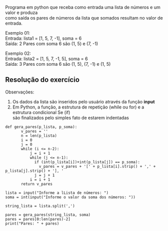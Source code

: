 Programa em python que receba como entrada uma lista de números e um valor e produza<br> 
como saída os pares de números da lista que somados resultam no valor de entrada.

Exemplo 01:<br>
Entrada: lista1 = [1, 5, 7, -1], soma = 6<br>
Saída: 2 Pares com soma 6 são (1, 5) e (7, -1)<br>

Exemplo 02:<br>
Entrada: lista2 = [1, 5, 7, -1, 5], soma = 6<br>
Saída: 3 Pares com soma 6 são (1, 5), (7, -1) e (1, 5)<br>

## Resolução do exercício

Observações:
1. Os dados da lista são inseridos pelo usuário através da função <b>input</b>
2. Em Python, a função, a estrutura de repetição (while ou for) e a estrutura condicional Se (if) <br>
   são finalizados pelo simples fato de estarem indentadas

```
def gera_pares(p_lista, p_soma):
       v_pares = ''
       n = len(p_lista)
       i = 0
       j = 0
       while (i <= n-2):
           j = i + 1
           while (j <= n-1):
             if (int(p_lista[i])+int(p_lista[j]) == p_soma):
               v_pares = v_pares + '[' + p_lista[i].strip() + ',' + p_lista[j].strip() + '], '
             j = j + 1
           i = i + 1
       return v_pares

lista = input("Informe a lLista de números: ")
soma = int(input("Informe o valor da soma dos números: "))

string_lista = lista.split(',')

pares = gera_pares(string_lista, soma)
pares = pares[0:len(pares)-2]
print("Pares: " + pares)
```
